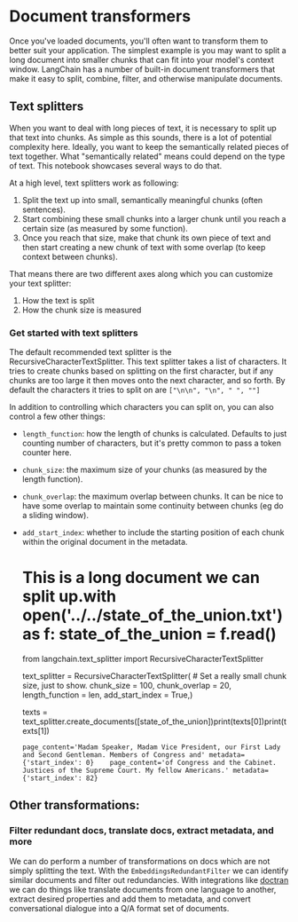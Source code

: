 Document transformers
=====================

Once you've loaded documents, you'll often want to transform them to better suit your application. The simplest example is you may want to split a long document into smaller chunks that can fit into your model's context window. LangChain has a number of built-in document transformers that make it easy to split, combine, filter, and otherwise manipulate documents.

Text splitters[​](#text-splitters "Direct link to Text splitters")
------------------------------------------------------------------

When you want to deal with long pieces of text, it is necessary to split up that text into chunks. As simple as this sounds, there is a lot of potential complexity here. Ideally, you want to keep the semantically related pieces of text together. What "semantically related" means could depend on the type of text. This notebook showcases several ways to do that.

At a high level, text splitters work as following:

1.  Split the text up into small, semantically meaningful chunks (often sentences).
2.  Start combining these small chunks into a larger chunk until you reach a certain size (as measured by some function).
3.  Once you reach that size, make that chunk its own piece of text and then start creating a new chunk of text with some overlap (to keep context between chunks).

That means there are two different axes along which you can customize your text splitter:

1.  How the text is split
2.  How the chunk size is measured

### Get started with text splitters[​](#get-started-with-text-splitters "Direct link to Get started with text splitters")

The default recommended text splitter is the RecursiveCharacterTextSplitter. This text splitter takes a list of characters. It tries to create chunks based on splitting on the first character, but if any chunks are too large it then moves onto the next character, and so forth. By default the characters it tries to split on are `["\n\n", "\n", " ", ""]`

In addition to controlling which characters you can split on, you can also control a few other things:

*   `length_function`: how the length of chunks is calculated. Defaults to just counting number of characters, but it's pretty common to pass a token counter here.
*   `chunk_size`: the maximum size of your chunks (as measured by the length function).
*   `chunk_overlap`: the maximum overlap between chunks. It can be nice to have some overlap to maintain some continuity between chunks (eg do a sliding window).
*   `add_start_index`: whether to include the starting position of each chunk within the original document in the metadata.

    # This is a long document we can split up.with open('../../state_of_the_union.txt') as f:    state_of_the_union = f.read()

    from langchain.text_splitter import RecursiveCharacterTextSplitter

    text_splitter = RecursiveCharacterTextSplitter(    # Set a really small chunk size, just to show.    chunk_size = 100,    chunk_overlap  = 20,    length_function = len,    add_start_index = True,)

    texts = text_splitter.create_documents([state_of_the_union])print(texts[0])print(texts[1])

        page_content='Madam Speaker, Madam Vice President, our First Lady and Second Gentleman. Members of Congress and' metadata={'start_index': 0}    page_content='of Congress and the Cabinet. Justices of the Supreme Court. My fellow Americans.' metadata={'start_index': 82}

Other transformations:[​](#other-transformations "Direct link to Other transformations:")
-----------------------------------------------------------------------------------------

### Filter redundant docs, translate docs, extract metadata, and more[​](#filter-redundant-docs-translate-docs-extract-metadata-and-more "Direct link to Filter redundant docs, translate docs, extract metadata, and more")

We can do perform a number of transformations on docs which are not simply splitting the text. With the `EmbeddingsRedundantFilter` we can identify similar documents and filter out redundancies. With integrations like [doctran](https://github.com/psychic-api/doctran/tree/main) we can do things like translate documents from one language to another, extract desired properties and add them to metadata, and convert conversational dialogue into a Q/A format set of documents.